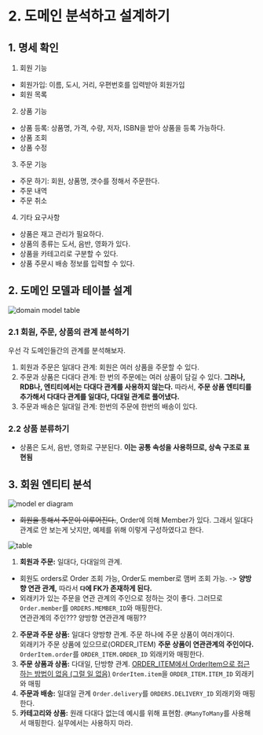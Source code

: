 # 2. 도메인 분석하고 설계하기
## 1. 명세 확인

1. 회원 기능
- 회원가입: 이름, 도시, 거리, 우편번호를 입력받아 회원가입
- 회원 목록
2. 상품 기능
- 상품 등록: 상품명, 가격, 수량, 저자, ISBN을 받아 상품을 등록 가능하다. 
- 상품 조회 
- 상품 수정 
3. 주문 기능
- 주문 하기: 회원, 상품명, 갯수를 정해서 주문한다.
- 주문 내역
- 주문 취소
4. 기타 요구사항
- 상품은 재고 관리가 필요하다.
- 상품의 종류는 도서, 음반, 영화가 있다.
- 상품을 카테고리로 구분할 수 있다.
- 상품 주문시 배송 정보를 입력할 수 있다.


## 2. 도메인 모델과 테이블 설계
![domain model table](https://user-images.githubusercontent.com/71186266/200179700-1ce127b6-647c-43da-860e-a82a9d4894a7.png)


### 2.1 **회원, 주문, 상품의 관계 분석하기**
우선 각 도메인들간의 관계를 분석해보자.
1. 회원과 주문은 일대다 관계: 회원은 여러 상품을 주문할 수 있다.
2. 주문과 상품은 다대다 관계: 한 번의 주문에는 여러 상품이 담길 수 있다. **그러나, RDB나, 엔티티에서는 다대다 관계를 사용하지 않는다.** 따라서, **주문 상품 엔티티를 추가해서 다대다 관계를 일대다, 다대일 관계로 풀어냈다.**
3. 주문과 배송은 일대일 관계: 한번의 주문에 한번의 배송이 있다.
### 2.2 **상품 분류하기**
- 상품은 도서, 음반, 영화로 구분된다. **이는 공통 속성을 사용하므로, 상속 구조로 표현됨**

## 3. 회원 엔티티 분석
![model er diagram](https://user-images.githubusercontent.com/71186266/200179701-e519e60b-9580-44b7-b9ca-caac3827e003.png)

- ~~회원을 통해서 주문이 이루어진다.~~, Order에 의해 Member가 있다. 그래서 일대다 관계로 안 보는게 낫지만, 예제를 위해 이렇게 구성하였다고 한다. 

![table](https://user-images.githubusercontent.com/71186266/200182648-ceb68afa-e06d-4472-9f59-8dd4a52a6a64.png)



1. **회원과 주문:** 일대다, 다대일의 관계.
- 회원도 orders로 Order 조회 가능, Order도 member로 맴버 조회 가능. -> **양방향 연관 관계,** 따라서 **`다`에 FK가 존재하게 된다.**
- 외래키가 있는 주문을 연관 관계의 주인으로 정하는 것이 좋다. 그러므로 `Order.member`를 `ORDERS.MEMBER_ID`와 매핑한다. <br> 연관관계의 주인??? 양방향 연관관계 매핑??


2. **주문과 주문 상품:** 일대다 양방향 관계. 주문 하나에 주문 상품이 여러개이다. <br> 외래키가 주문 상품에 있으므로(ORDER_ITEM) **주문 상품이 연관관계의 주인이다.** `OrderItem.order`를 `ORDER_ITEM.ORDER_ID` 외래키와 매핑한다.
3. **주문 상품과 상품:** 다대일, 단방향 관계. <U>ORDER_ITEM에서 OrderItem으로 접근하는 방법이 없음 (그럴 일 없음)</U> `OrderItem.item`을 `ORDER_ITEM.ITEM_ID` 외래키와 매핑
4. **주문과 배송:** 일대일 관계 `Order.delivery`를 `ORDERS.DELIVERY_ID` 외래키와 매핑한다.
5. **카테고리와 상품:** 원래 다대다 없는데 예시를 위해 표현함. `@ManyToMany`를 사용해서 매핑한다. 실무에서는 사용하지 마라.
